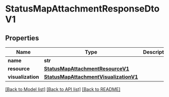 # StatusMapAttachmentResponseDtoV1

## Properties
Name | Type | Description | Notes
------------ | ------------- | ------------- | -------------
**name** | **str** |  | 
**resource** | [**StatusMapAttachmentResourceV1**](StatusMapAttachmentResourceV1.md) |  | [optional] 
**visualization** | [**StatusMapAttachmentVisualizationV1**](StatusMapAttachmentVisualizationV1.md) |  | [optional] 

[[Back to Model list]](../README.md#documentation-for-models) [[Back to API list]](../README.md#documentation-for-api-endpoints) [[Back to README]](../README.md)


